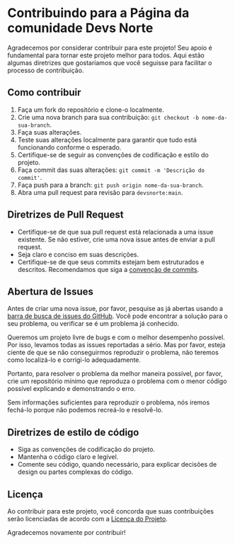 # Contribuindo para a Página da comunidade Devs Norte

Agradecemos por considerar contribuir para este projeto! Seu apoio é fundamental para tornar este projeto melhor para todos. Aqui estão algumas diretrizes que gostaríamos que você seguisse para facilitar o processo de contribuição.

## Como contribuir

1. Faça um fork do repositório e clone-o localmente.
2. Crie uma nova branch para sua contribuição: `git checkout -b nome-da-sua-branch`.
3. Faça suas alterações.
4. Teste suas alterações localmente para garantir que tudo está funcionando conforme o esperado.
5. Certifique-se de seguir as convenções de codificação e estilo do projeto.
6. Faça commit das suas alterações: `git commit -m 'Descrição do commit'`.
7. Faça push para a branch: `git push origin nome-da-sua-branch`.
8. Abra uma pull request para revisão para `devsnorte:main`.

## Diretrizes de Pull Request

- Certifique-se de que sua pull request está relacionada a uma issue existente. Se não estiver, crie uma nova issue antes de enviar a pull request.
- Seja claro e conciso em suas descrições.
- Certifique-se de que seus commits estejam bem estruturados e descritos. Recomendamos que siga a [convenção de commits](https://www.conventionalcommits.org/pt-br/v1.0.0-beta.4/).

## Abertura de Issues

Antes de criar uma nova issue, por favor, pesquise as já abertas usando a [barra de busca de issues do GitHub](https://docs.github.com/en/issues/tracking-your-work-with-issues/filtering-and-searching-issues-and-pull-requests). Você pode encontrar a solução para o seu problema, ou verificar se é um problema já conhecido.

Queremos um projeto livre de bugs e com o melhor desempenho possível. Por isso, levamos todas as issues reportadas a sério. Mas por favor, esteja ciente de que se não conseguirmos reproduzir o problema, não teremos como localizá-lo e corrigi-lo adequadamente.

Portanto, para resolver o problema da melhor maneira possível, por favor, crie um repositório mínimo que reproduza o problema com o menor código possível explicando e demonstrando o erro.

Sem informações suficientes para reproduzir o problema, nós iremos fechá-lo porque não podemos recreá-lo e resolvê-lo.

## Diretrizes de estilo de código

- Siga as convenções de codificação do projeto.
- Mantenha o código claro e legível.
- Comente seu código, quando necessário, para explicar decisões de design ou partes complexas do código.

## Licença

Ao contribuir para este projeto, você concorda que suas contribuições serão licenciadas de acordo com a [Licença do Projeto](https://github.com/devsnorte/devsnorte-landing-page/blob/main/LICENSE.md).

Agradecemos novamente por contribuir!
